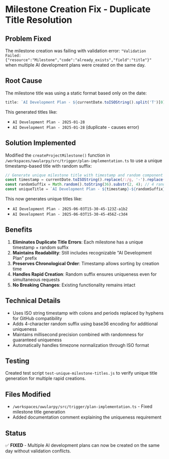# Milestone Creation Fix - Duplicate Title Resolution

## Problem Fixed
The milestone creation was failing with validation error: `"Validation Failed: {"resource":"Milestone","code":"already_exists","field":"title"}"` when multiple AI development plans were created on the same day.

## Root Cause
The milestone title was using a static format based only on the date:
```typescript
title: `AI Development Plan - ${currentDate.toISOString().split('T')[0]}`
```

This generated titles like:
- `AI Development Plan - 2025-01-28`
- `AI Development Plan - 2025-01-28` (duplicate - causes error)

## Solution Implemented
Modified the `createProjectMilestone()` function in `/workspaces/uwularpy/src/trigger/plan-implementation.ts` to use a unique timestamp-based title with random suffix:

```typescript
// Generate unique milestone title with timestamp and random component to avoid duplicates
const timestamp = currentDate.toISOString().replace(/:/g, '-').replace(/\./g, '-');
const randomSuffix = Math.random().toString(36).substr(2, 4); // 4 random characters
const uniqueTitle = `AI Development Plan - ${timestamp}-${randomSuffix}`;
```

This now generates unique titles like:
- `AI Development Plan - 2025-06-03T15-30-45-123Z-a1b2`
- `AI Development Plan - 2025-06-03T15-30-45-456Z-c3d4`

## Benefits
1. **Eliminates Duplicate Title Errors**: Each milestone has a unique timestamp + random suffix
2. **Maintains Readability**: Still includes recognizable "AI Development Plan" prefix
3. **Preserves Chronological Order**: Timestamp allows sorting by creation time
4. **Handles Rapid Creation**: Random suffix ensures uniqueness even for simultaneous requests
5. **No Breaking Changes**: Existing functionality remains intact

## Technical Details
- Uses ISO string timestamp with colons and periods replaced by hyphens for GitHub compatibility
- Adds 4-character random suffix using base36 encoding for additional uniqueness
- Maintains millisecond precision combined with randomness for guaranteed uniqueness
- Automatically handles timezone normalization through ISO format

## Testing
Created test script `test-unique-milestone-titles.js` to verify unique title generation for multiple rapid creations.

## Files Modified
- `/workspaces/uwularpy/src/trigger/plan-implementation.ts` - Fixed milestone title generation
- Added documentation comment explaining the uniqueness requirement

## Status
✅ **FIXED** - Multiple AI development plans can now be created on the same day without validation conflicts.
